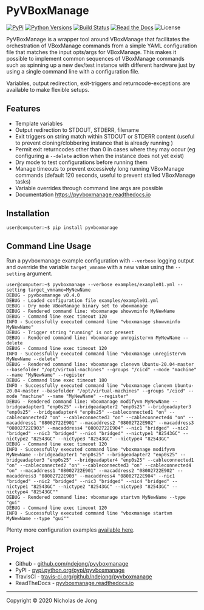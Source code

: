 # PyVBoxManage
[![PyPi](https://img.shields.io/pypi/v/pyvboxmanage.svg)](https://pypi.python.org/pypi/pyvboxmanage/)
[![Python Versions](https://img.shields.io/pypi/pyversions/pyvboxmanage.svg)](https://github.com/ndejong/pyvboxmanage/)
[![Build Status](https://api.travis-ci.org/ndejong/pyvboxmanage.svg?branch=master)](https://travis-ci.org/ndejong/pyvboxmanage/)
[![Read the Docs](https://img.shields.io/readthedocs/pyvboxmanage)](https://pyvboxmanage.readthedocs.io)
![License](https://img.shields.io/github/license/ndejong/pyvboxmanage.svg)

PyVBoxManage is a wrapper tool around VBoxManage that facilitates the orchestration of VBoxManage commands from a
simple YAML configuration file that matches the input opts/args for VBoxManage.  This makes it possible to
implement common sequences of VBoxManage commands such as spinning up a new dev/test instance with different
hardware just by using a single command line with a configuration file.

Variables, output redirection, exit-triggers and returncode-exceptions are available to make flexible setups.

## Features
* Template variables
* Output redirection to STDOUT, STDERR, filename
* Exit triggers on string match within STDOUT or STDERR content (useful to prevent cloning/clobbering instance that is already running )
* Permit exit returncodes other than 0 in cases where they may occur (eg configuring a `--delete` action when the instance does not yet exist) 
* Dry mode to test configurations before running them
* Manage timeouts to prevent excessively long running VBoxManage commands (default 120 seconds, useful to prevent stalled VBoxManage tasks)
* Variable overrides through command line args are possible
* Documentation https://pyvboxmanage.readthedocs.io

## Installation
```shell
user@computer:~$ pip install pyvboxmanage
```

## Command Line Usage
Run a pyvboxmanage example configuration with `--verbose` logging output and override the variable 
`target_vmname` with a new value using the `--setting` argument.
```shell
user@computer:~$ pyvboxmanage --verbose examples/example01.yml --setting target_vmname=MyNewName  
DEBUG - pyvboxmanage v0.4.0
DEBUG - Loaded configuration file examples/example01.yml
DEBUG - Dry mode VBoxManage binary set to vboxmanage
DEBUG - Rendered command line: vboxmanage showvminfo MyNewName
DEBUG - Command line exec timeout 120
INFO - Successfully executed command line "vboxmanage showvminfo MyNewName"
DEBUG - Trigger string "running" is not present
DEBUG - Rendered command line: vboxmanage unregistervm MyNewName --delete
DEBUG - Command line exec timeout 120
INFO - Successfully executed command line "vboxmanage unregistervm MyNewName --delete"
DEBUG - Rendered command line: vboxmanage clonevm Ubuntu-20.04-master --basefolder "/opt/virtual-machines" --groups "/cicd" --mode "machine" --name "MyNewName" --register
DEBUG - Command line exec timeout 180
INFO - Successfully executed command line "vboxmanage clonevm Ubuntu-20.04-master --basefolder "/opt/virtual-machines" --groups "/cicd" --mode "machine" --name "MyNewName" --register"
DEBUG - Rendered command line: vboxmanage modifyvm MyNewName --bridgeadapter1 "enp0s25" --bridgeadapter2 "enp0s25" --bridgeadapter3 "enp0s25" --bridgeadapter4 "enp0s25" --cableconnected1 "on" --cableconnected2 "on" --cableconnected3 "on" --cableconnected4 "on" --macaddress1 "08002722E901" --macaddress2 "08002722E902" --macaddress3 "08002722E903" --macaddress4 "08002722E904" --nic1 "bridged" --nic2 "bridged" --nic3 "bridged" --nic4 "bridged" --nictype1 "82543GC" --nictype2 "82543GC" --nictype3 "82543GC" --nictype4 "82543GC"
DEBUG - Command line exec timeout 120
INFO - Successfully executed command line "vboxmanage modifyvm MyNewName --bridgeadapter1 "enp0s25" --bridgeadapter2 "enp0s25" --bridgeadapter3 "enp0s25" --bridgeadapter4 "enp0s25" --cableconnected1 "on" --cableconnected2 "on" --cableconnected3 "on" --cableconnected4 "on" --macaddress1 "08002722E901" --macaddress2 "08002722E902" --macaddress3 "08002722E903" --macaddress4 "08002722E904" --nic1 "bridged" --nic2 "bridged" --nic3 "bridged" --nic4 "bridged" --nictype1 "82543GC" --nictype2 "82543GC" --nictype3 "82543GC" --nictype4 "82543GC""
DEBUG - Rendered command line: vboxmanage startvm MyNewName --type "gui"
DEBUG - Command line exec timeout 120
INFO - Successfully executed command line "vboxmanage startvm MyNewName --type "gui""
```

Plenty more configuration examples [available here](https://pyvboxmanage.readthedocs.io/en/latest/docs/configuration-examples/).

## Project
* Github - [github.com/ndejong/pyvboxmanage](https://github.com/ndejong/pyvboxmanage)
* PyPI - [pypi.python.org/pypi/pyvboxmanage](https://pypi.python.org/pypi/pyvboxmanage/)
* TravisCI - [travis-ci.org/github/ndejong/pyvboxmanage](https://travis-ci.org/github/ndejong/pyvboxmanage)
* ReadTheDocs - [pyvboxmanage.readthedocs.io](https://pyvboxmanage.readthedocs.io)

---
Copyright &copy; 2020 Nicholas de Jong

